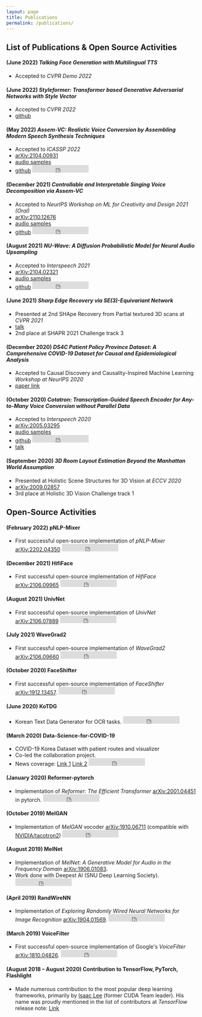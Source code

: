 ```yaml
---
layout: page
title: Publications
permalink: /publications/
---
```


<!-- ![Minds Lab Logo](assets/mindslab_logo.png) -->
## List of Publications & Open Source Activities

#### **(June 2022)** _Talking Face Generation with Multilingual TTS_
- Accepted to *CVPR Demo 2022*

#### **(June 2022)** _Styleformer: Transformer based Generative Adversarial Networks with Style Vector_
- Accepted to *CVPR 2022*
- [github](https://github.com/Jeeseung-Park/Styleformer)

#### **(May 2022)** _Assem-VC: Realistic Voice Conversion by Assembling Modern Speech Synthesis Techniques_
- Accepted to *ICASSP 2022*
- [arXiv:2104.00931](https://arxiv.org/abs/2104.00931)
- [audio samples](https://mindslab-ai.github.io/assem-vc)
- [github](https://github.com/mindslab-ai/assem-vc)
    <iframe src="https://ghbtns.com/github-btn.html?user=mindslab-ai&repo=assem-vc&type=star&count=true" frameborder="0" scrolling="0" width="150" height="20" title="GitHub"></iframe>

#### **(December 2021)** _Controllable and Interpretable Singing Voice Decomposition via Assem-VC_
- Accepted to *NeurIPS Workshop on ML for Creativity and Design 2021 (Oral)*
- [arXiv:2110.12676](https://arxiv.org/abs/2110.12676)
- [audio samples](https://mindslab-ai.github.io/assem-vc/singer/)
- [github](https://github.com/mindslab-ai/assem-vc)
    <iframe src="https://ghbtns.com/github-btn.html?user=mindslab-ai&repo=assem-vc&type=star&count=true" frameborder="0" scrolling="0" width="150" height="20" title="GitHub"></iframe>

#### **(August 2021)** _NU-Wave: A Diffusion Probabilistic Model for Neural Audio Upsampling_
- Accepted to *Interspeech 2021*
- [arXiv:2104.02321](https://arxiv.org/abs/2104.02321)
- [audio samples](https://mindslab-ai.github.io/nuwave)
- [github](https://github.com/mindslab-ai/nuwave)
    <iframe src="https://ghbtns.com/github-btn.html?user=mindslab-ai&repo=nuwave&type=star&count=true" frameborder="0" scrolling="0" width="150" height="20" title="GitHub"></iframe>

#### **(June 2021)** _Sharp Edge Recovery via SE(3)-Equivariant Network_
- Presented at 2nd SHApe Recovery from Partial textured 3D scans at *CVPR 2021*
- [talk](https://youtu.be/UVYQzQ-mH1w?t=9231)
- 2nd place at SHAPR 2021 Challenge track 3

#### **(December 2020)** _DS4C Patient Policy Province Dataset: A Comprehensive COVID-19 Dataset for Causal and Epidemiological Analysis_
- Accepted to Causal Discovery and Causality-Inspired Machine Learning *Workshop at NeurIPS 2020* 
- [paper link](https://www.cmu.edu/dietrich/causality/CameraReadys-accepted%20papers/55%5cCameraReady%5cpaper.pdf)

#### **(October 2020)** _Cotatron: Transcription-Guided Speech Encoder for Any-to-Many Voice Conversion without Parallel Data_
- Accepted to *Interspeech 2020* 
- [arXiv:2005.03295](https://arxiv.org/abs/2005.03295)
- [audio samples](https://mindslab-ai.github.io/cotatron/)
- [github](https://github.com/mindslab-ai/cotatron)
    <iframe src="https://ghbtns.com/github-btn.html?user=mindslab-ai&repo=cotatron&type=star&count=true" frameborder="0" scrolling="0" width="150" height="20" title="GitHub"></iframe>
- [talk](https://youtu.be/lnNuL8hqoh4)

#### **(September 2020)** _3D Room Layout Estimation Beyond the Manhattan World Assumption_
- Presented at Holistic Scene Structures for 3D Vision at *ECCV 2020* 
- [arXiv:2009.02857](https://arxiv.org/abs/2009.02857)
- 3rd place at Holistic 3D Vision Challenge track 1


## Open-Source Activities

#### **(February 2022)** pNLP-Mixer
- First successful open-source implementation of *pNLP-Mixer* [arXiv:2202.04350](https://arxiv.org/abs/2202.04350)
    <iframe src="https://ghbtns.com/github-btn.html?user=mindslab-ai&repo=pnlp-mixer&type=star&count=true" frameborder="0" scrolling="0" width="150" height="20" title="GitHub"></iframe>

#### **(December 2021)** HifiFace
- First successful open-source implementation of *HifiFace* [arXiv:2106.09965](https://arxiv.org/abs/2106.09965)
    <iframe src="https://ghbtns.com/github-btn.html?user=mindslab-ai&repo=hififace&type=star&count=true" frameborder="0" scrolling="0" width="150" height="20" title="GitHub"></iframe>

#### **(August 2021)** UnivNet
- First successful open-source implementation of *UnivNet* [arXiv:2106.07889](https://arxiv.org/abs/2106.07889)
    <iframe src="https://ghbtns.com/github-btn.html?user=mindslab-ai&repo=univnet&type=star&count=true" frameborder="0" scrolling="0" width="150" height="20" title="GitHub"></iframe>

#### **(July 2021)** WaveGrad2
- First successful open-source implementation of *WaveGrad2* [arXiv:2106.09660](https://arxiv.org/abs/2106.09660)
    <iframe src="https://ghbtns.com/github-btn.html?user=mindslab-ai&repo=wavegrad2&type=star&count=true" frameborder="0" scrolling="0" width="150" height="20" title="GitHub"></iframe>
    
#### **(October 2020)** FaceShifter
- First successful open-source implementation of *FaceShifter* [arXiv:1912.13457](https://arxiv.org/abs/1912.13457). 
    <iframe src="https://ghbtns.com/github-btn.html?user=mindslab-ai&repo=faceshifter&type=star&count=true" frameborder="0" scrolling="0" width="150" height="20" title="GitHub"></iframe>

#### **(June 2020)** KoTDG
- Korean Text Data Generator for OCR tasks.
    <iframe src="https://ghbtns.com/github-btn.html?user=Diuven&repo=KoTDG&type=star&count=true" frameborder="0" scrolling="0" width="150" height="20" title="GitHub"></iframe>

#### **(March 2020)** Data-Science-for-COVID-19
- COVID-19 Korea Dataset with patient routes and visualizer
- Co-led the collaboration project.
- News coverage: [Link 1](http://it.chosun.com/site/data/html_dir/2020/06/24/2020062403706.html) [Link 2](http://www.aitimes.kr/news/articleView.html?idxno=15685)
    <iframe src="https://ghbtns.com/github-btn.html?user=ThisIsIsaac&repo=Data-Science-for-COVID-19&type=star&count=true" frameborder="0" scrolling="0" width="150" height="20" title="GitHub"></iframe>

#### **(January 2020)** Reformer-pytorch
- Implementation of *Reformer: The Efficient Transformer* [arXiv:2001.04451](https://arxiv.org/abs/2001.04451) in pytorch.
    <iframe src="https://ghbtns.com/github-btn.html?user=Rick-McCoy&repo=Reformer-pytorch&type=star&count=true" frameborder="0" scrolling="0" width="150" height="20" title="GitHub"></iframe>

#### **(October 2019)** MelGAN
- Implementation of *MelGAN* vocoder [arXiv:1910.06711](https://arxiv.org/abs/1910.06711) (compatible with [NVIDIA/tacotron2](https://github.com/NVIDIA/tacotron2))
    <iframe src="https://ghbtns.com/github-btn.html?user=seungwonpark&repo=melgan&type=star&count=true" frameborder="0" scrolling="0" width="150" height="20" title="GitHub"></iframe>

#### **(August 2019)** MelNet
- Implementation of *MelNet: A Generative Model for Audio in the Frequency Domain* [arXiv:1906.01083](https://arxiv.org/abs/1906.01083).
- Work done with Deepest AI (SNU Deep Learning Society).
    <iframe src="https://ghbtns.com/github-btn.html?user=Deepest-Project&repo=MelNet&type=star&count=true" frameborder="0" scrolling="0" width="150" height="20" title="GitHub"></iframe>

#### **(April 2019)** RandWireNN
- Implementation of *Exploring Randomly Wired Neural Networks for Image Recognition* [arXiv:1904.01569](https://arxiv.org/abs/1904.01569).
    <iframe src="https://ghbtns.com/github-btn.html?user=seungwonpark&repo=RandWireNN&type=star&count=true" frameborder="0" scrolling="0" width="150" height="20" title="GitHub"></iframe>

#### **(March 2019)** VoiceFilter
- First successful open-source implementation of Google's *VoiceFilter* [arXiv:1810.04826](https://arxiv.org/abs/1810.04826).
    <iframe src="https://ghbtns.com/github-btn.html?user=mindslab-ai&repo=voicefilter&type=star&count=true" frameborder="0" scrolling="0" width="150" height="20" title="GitHub"></iframe>

#### **(August 2018 – August 2020)** Contribution to TensorFlow, PyTorch, Flashlight
- Made numerous contribution to the most popular deep learning frameworks, primarily by [Isaac Lee](https://github.com/ThisIsIsaac) (former CUDA Team leader). His name was proudly mentioned in the list of contributors at *TensorFlow* release note: [Link](https://github.com/tensorflow/tensorflow/releases/tag/v2.1.0)
